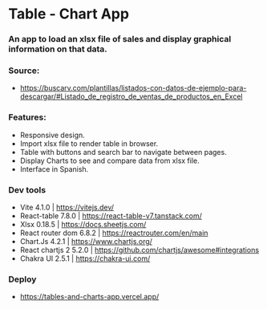 # Table - Chart App

### An app to load an xlsx file of sales and display graphical information on that data.

### Source: 
- https://buscarv.com/plantillas/listados-con-datos-de-ejemplo-para-descargar/#Listado_de_registro_de_ventas_de_productos_en_Excel

### Features:
- Responsive design.
- Import xlsx file to render table in browser.
- Table with buttons and search bar to navigate between pages.
- Display Charts to see and compare data from xlsx file.
- Interface in Spanish.

### Dev tools
- Vite 4.1.0 | https://vitejs.dev/
- React-table 7.8.0 | https://react-table-v7.tanstack.com/
- Xlsx 0.18.5 | https://docs.sheetjs.com/
- React router dom 6.8.2 | https://reactrouter.com/en/main
- Chart.Js 4.2.1 | https://www.chartjs.org/ 
- React chartjs 2 5.2.0 | https://github.com/chartjs/awesome#integrations
- Chakra UI 2.5.1  | https://chakra-ui.com/

### Deploy
- https://tables-and-charts-app.vercel.app/
